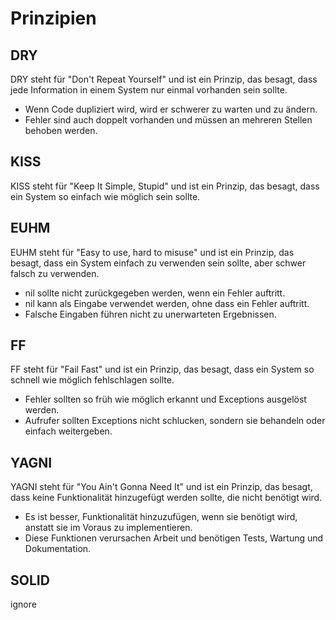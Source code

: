 # Prinzipien

## DRY

DRY steht für "Don't Repeat Yourself" und ist ein Prinzip, das besagt, dass jede Information in einem System nur einmal vorhanden sein sollte.

* Wenn Code dupliziert wird, wird er schwerer zu warten und zu ändern.
* Fehler sind auch doppelt vorhanden und müssen an mehreren Stellen behoben werden.

## KISS

KISS steht für "Keep It Simple, Stupid" und ist ein Prinzip, das besagt, dass ein System so einfach wie möglich sein sollte.

## EUHM

EUHM steht für "Easy to use, hard to misuse" und ist ein Prinzip, das besagt, dass ein System einfach zu verwenden sein sollte, aber schwer falsch zu verwenden.

* nil sollte nicht zurückgegeben werden, wenn ein Fehler auftritt.
* nil kann als Eingabe verwendet werden, ohne dass ein Fehler auftritt.
* Falsche Eingaben führen nicht zu unerwarteten Ergebnissen.

## FF

FF steht für "Fail Fast" und ist ein Prinzip, das besagt, dass ein System so schnell wie möglich fehlschlagen sollte.

* Fehler sollten so früh wie möglich erkannt und Exceptions ausgelöst werden.
* Aufrufer sollten Exceptions nicht schlucken, sondern sie behandeln oder einfach weitergeben.

## YAGNI

YAGNI steht für "You Ain't Gonna Need It" und ist ein Prinzip, das besagt, dass keine Funktionalität hinzugefügt werden sollte, die nicht benötigt wird.

* Es ist besser, Funktionalität hinzuzufügen, wenn sie benötigt wird, anstatt sie im Voraus zu implementieren.
* Diese Funktionen verursachen Arbeit und benötigen Tests, Wartung und Dokumentation.

## SOLID
ignore

## 